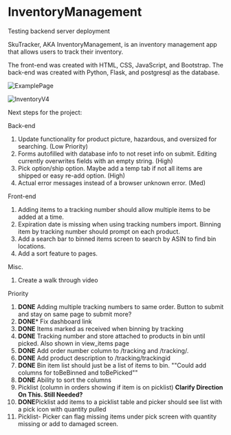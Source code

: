 
# InventoryManagement
Testing backend server deployment


SkuTracker, AKA InventoryManagement, is an inventory management app that allows users to track their inventory. 

The front-end was created with HTML, CSS, JavaScript, and Bootstrap. The back-end was created with Python, Flask, and postgresql as the database. 

![ExamplePage](https://user-images.githubusercontent.com/66417986/120581300-93912200-c3f8-11eb-9074-d19aa8c2c03f.png)

![InventoryV4](https://user-images.githubusercontent.com/66417986/121511796-0846fc00-c9b7-11eb-90af-26fab959c0f0.jpg)


Next steps for the project:

Back-end

1. Update functionality for product picture, hazardous, and oversized for searching. (Low Priority)
2. Forms autofilled with database info to not reset info on submit. Editing currently overwrites fields with an empty string. (High)
3. Pick option/ship option. Maybe add a temp tab if not all items are shipped or easy re-add option. (High)
4. Actual error messages instead of a browser unknown error. (Med)



Front-end
1. Adding items to a tracking number should allow multiple items to be added at a time. 
2. Expiration date is missing when using tracking numbers import. Binning item by tracking number should prompt on each product.
3. Add a search bar to binned items screen to search by ASIN to find bin locations. 
4. Add a sort feature to pages. 


Misc.
1. Create a walk through video

Priority
1. **DONE** Adding multiple tracking numbers to same order. Button to submit and stay on same page to submit more?
2. **DONE*** Fix dashboard link
3. **DONE** Items marked as received when binning by tracking
4. **DONE** Tracking number and store attached to products in bin until picked. Also shown in view_items page
5. **DONE** Add order number column to /tracking and /tracking/<trackingid>. 
6. **DONE** Add product description to /tracking/trackingid
7. **DONE** Bin item list should just be a list of items to bin. ""Could add columns for toBeBinned and toBePicked""
8. **DONE** Ability to sort the columns
9.  Picklist (column in orders showing if item is on picklist) **Clarify Direction On This. Still Needed?**
10. **DONE**Picklist add items to a picklist table and picker should see list with a pick icon with quantity pulled
11. Picklist- Picker can flag missing items under pick screen with quantity missing or add to damaged screen. 